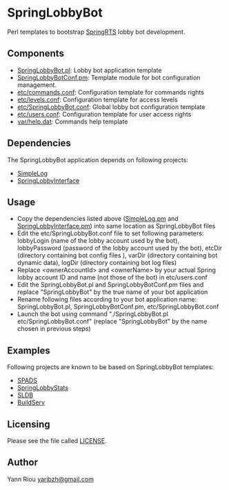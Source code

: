 SpringLobbyBot
==============
Perl templates to bootstrap [SpringRTS](http://springrts.com/) lobby bot
development.

Components
----------
* [SpringLobbyBot.pl](SpringLobbyBot.pl): Lobby bot application template
* [SpringLobbyBotConf.pm](SpringLobbyBotConf.pm): Template module for bot
  configuration management.
* [etc/commands.conf](etc/commands.conf): Configuration template for commands
  rights
* [etc/levels.conf](etc/levels.conf): Configuration template for access levels
* [etc/SpringLobbyBot.conf](etc/SpringLobbyBot.conf): Global lobby bot
  configuration template
* [etc/users.conf](etc/users.conf): Configuration template for user access
  rights
* [var/help.dat](var/help.dat): Commands help template

Dependencies
------------
The SpringLobbyBot application depends on following projects:
* [SimpleLog](https://github.com/Yaribz/SimpleLog)
* [SpringLobbyInterface](https://github.com/Yaribz/SpringLobbyInterface)

Usage
-----
* Copy the dependencies listed above ([SimpleLog.pm](https://raw.github.com/Yaribz/SimpleLog/master/SimpleLog.pm)
  and [SpringLobbyInterface.pm](https://raw.github.com/Yaribz/SpringLobbyInterface/master/SpringLobbyInterface.pm))
  into same location as SpringLobbyBot files
* Edit the etc/SpringLobbyBot.conf file to set following parameters: lobbyLogin
  (name of the lobby account used by the bot), lobbyPassword (password of the
  lobby account used by the bot), etcDir (directory containing bot config files
  ), varDir (directory containing bot dynamic data), logDir (directory
  containing bot log files)
* Replace &lt;ownerAccountId&gt; and &lt;ownerName&gt; by your actual Spring lobby account
  ID and name (not those of the bot) in etc/users.conf
* Edit the SpringLobbyBot.pl and SpringLobbyBotConf.pm files and replace
  "SpringLobbyBot" by the true name of your bot application
* Rename following files according to your bot application name:
  SpringLobbyBot.pl, SpringLobbyBotConf.pm, etc/SpringLobbyBot.conf
* Launch the bot using command "./SpringLobbyBot.pl etc/SpringLobbyBot.conf"
  (replace "SpringLobbyBot" by the name chosen in previous steps)

Examples
--------
Following projects are known to be based on SpringLobbyBot templates:
* [SPADS](https://github.com/Yaribz/SPADS)
* [SpringLobbyStats](https://github.com/Yaribz/SpringLobbyStats)
* [SLDB](https://github.com/Yaribz/SLDB)
* [BuildServ](https://github.com/Yaribz/BuildServ)

Licensing
---------
Please see the file called [LICENSE](LICENSE).

Author
------
Yann Riou <yaribzh@gmail.com>
